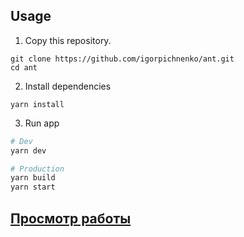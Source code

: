 ## Usage
1. Copy this repository.
```
git clone https://github.com/igorpichnenko/ant.git
cd ant
```
2. Install dependencies
```
yarn install
```

3. Run app
``` bash
# Dev
yarn dev

# Production
yarn build
yarn start
```

## [Просмотр работы](https://ant-32glodg9d-ant.vercel.app/signin)
